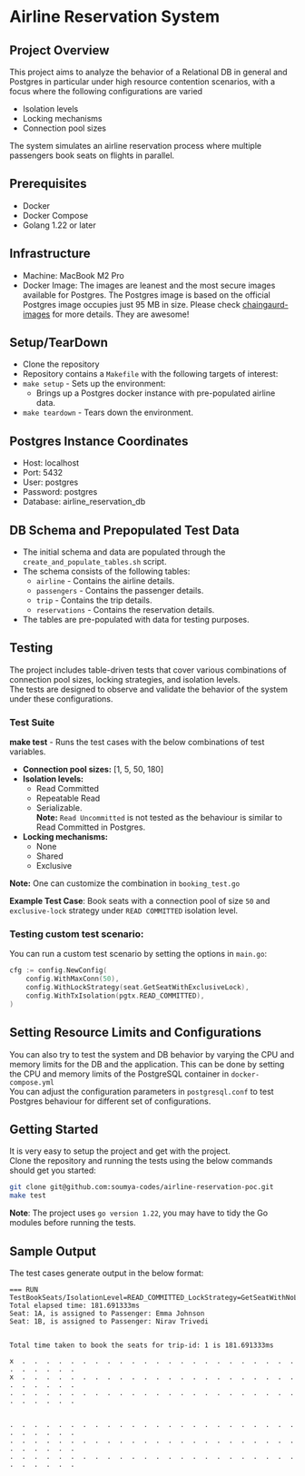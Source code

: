 # Airline Reservation System

## Project Overview
This project aims to analyze the behavior of a Relational DB in general and Postgres in particular under high resource contention scenarios, with a focus where the following configurations are varied

* Isolation levels
* Locking mechanisms
* Connection pool sizes

The system simulates an airline reservation process where multiple passengers book seats on flights in parallel.

## Prerequisites
* Docker 
* Docker Compose 
* Golang 1.22 or later

## Infrastructure
* Machine: MacBook M2 Pro
* Docker Image: The images are leanest and the most secure images available for Postgres. The Postgres image is based on the official Postgres image occupies just 95 MB in size. Please check [chaingaurd-images](https://www.chainguard.dev/chainguard-images) for more details. They are awesome!

## Setup/TearDown
* Clone the repository
* Repository contains a `Makefile` with the following targets of interest:
* ```make setup``` - Sets up the environment:
  * Brings up a Postgres docker instance with pre-populated airline data.
* ```make teardown``` - Tears down the environment.

## Postgres Instance Coordinates
- Host: localhost
- Port: 5432
- User: postgres
- Password: postgres
- Database: airline_reservation_db

## DB Schema and Prepopulated Test Data
* The initial schema and data are populated through the `create_and_populate_tables.sh` script.
* The schema consists of the following tables:
  * `airline` - Contains the airline details.
  * `passengers` - Contains the passenger details.
  * `trip` - Contains the trip details.
  * `reservations` - Contains the reservation details.
* The tables are pre-populated with data for testing purposes.

## Testing
The project includes table-driven tests that cover various combinations of connection pool sizes, locking strategies, and isolation levels. 
</br>The tests are designed to observe and validate the behavior of the system under these configurations.


### Test Suite
**make test** - Runs the test cases with the below combinations of test variables.
* **Connection pool sizes:** [1, 5, 50, 180]
* **Isolation levels:** 
    * Read Committed
    * Repeatable Read
    * Serializable.
  </br>**Note:** `Read Uncommitted` is not tested as the behaviour is similar to Read Committed in Postgres.
* **Locking mechanisms:** 
    * None
    * Shared
    * Exclusive

**Note:** One can customize the combination in `booking_test.go`

**Example Test Case**: Book seats with a connection pool of size `50` and `exclusive-lock` strategy under `READ COMMITTED` isolation level.

### Testing custom test scenario:
You can run a custom test scenario by setting the options in `main.go`:
```go
cfg := config.NewConfig(
    config.WithMaxConn(50),
    config.WithLockStrategy(seat.GetSeatWithExclusiveLock),
    config.WithTxIsolation(pgtx.READ_COMMITTED),
)
```

## Setting Resource Limits and Configurations
You can also try to test the system and DB behavior by varying the CPU and memory limits for the DB and the application. This can be done by setting the CPU and memory limits of the PostgreSQL container in `docker-compose.yml` 
</br>You can adjust the configuration parameters in `postgresql.conf` to test Postgres behaviour for different set of configurations.


## Getting Started
It is very easy to setup the project and get with the project.</br>
Clone the repository and running the tests using the below commands should get you started:
```bash
git clone git@github.com:soumya-codes/airline-reservation-poc.git
make test
 ```
**Note**: The project uses `go version 1.22`, you may have to tidy the Go modules before running the tests.

## Sample Output
The test cases generate output in the below format:
```
=== RUN   TestBookSeats/IsolationLevel=READ_COMMITTED_LockStrategy=GetSeatWithNoLock_PoolSize=180
Total elapsed time: 181.691333ms
Seat: 1A, is assigned to Passenger: Emma Johnson
Seat: 1B, is assigned to Passenger: Nirav Trivedi


Total time taken to book the seats for trip-id: 1 is 181.691333ms

x  .  .  .  .  .  .  .  .  .  .  .  .  .  .  .  .  .  .  .  .  .  .  .  .  .  .  .  .  .
x  .  .  .  .  .  .  .  .  .  .  .  .  .  .  .  .  .  .  .  .  .  .  .  .  .  .  .  .  .
.  .  .  .  .  .  .  .  .  .  .  .  .  .  .  .  .  .  .  .  .  .  .  .  .  .  .  .  .  .


.  .  .  .  .  .  .  .  .  .  .  .  .  .  .  .  .  .  .  .  .  .  .  .  .  .  .  .  .  .
.  .  .  .  .  .  .  .  .  .  .  .  .  .  .  .  .  .  .  .  .  .  .  .  .  .  .  .  .  .
.  .  .  .  .  .  .  .  .  .  .  .  .  .  .  .  .  .  .  .  .  .  .  .  .  .  .  .  .  .

```